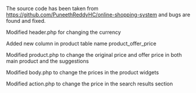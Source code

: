 The source code has been taken from https://github.com/PuneethReddyHC/online-shopping-system and bugs are found and fixed.

Modified header.php for changing the currency

Added new column in product table name product_offer_price

Modified product.php to change the original price and offer price in both main product and the suggestions

Modified body.php to change the prices in the product widgets

Modified action.php to change the price in the search results section
